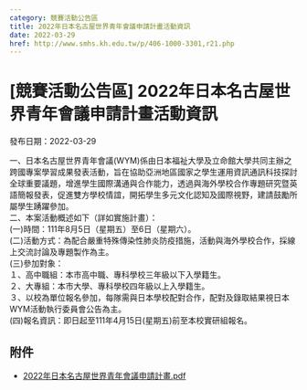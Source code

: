 ```yaml
---
category: 競賽活動公告區
title: 2022年日本名古屋世界青年會議申請計畫活動資訊
date: 2022-03-29
href: http://www.smhs.kh.edu.tw/p/406-1000-3301,r21.php
---
```


# [競賽活動公告區] 2022年日本名古屋世界青年會議申請計畫活動資訊

發布日期：2022-03-29

一、日本名古屋世界青年會議(WYM)係由日本福祉大學及立命館大學共同主辦之跨國專案學習成果發表活動，旨在協助亞洲地區國家之學生運用資訊通訊科技探討全球重要議題，增進學生國際溝通與合作能力，透過與海外學校合作專題研究暨英語簡報發表，促進雙方學校情誼，開拓學生多元文化認知及國際視野，建請鼓勵所屬學生踴躍參加。  
二、本案活動概述如下（詳如實施計畫）：  
(一)時間：111年8月5日（星期五）至6日（星期六）。  
(二)活動方式：為配合嚴重特殊傳染性肺炎防疫措施，活動與海外學校合作，採線上交流討論及專題製作為主。  
(三)參加對象：  
１、高中職組：本市高中職、專科學校三年級以下入學籍生。  
２、大專組：本市大學、專科學校四年級以上入學籍生。  
３、以校為單位報名參加，每隊需與日本學校配對合作，配對及錄取結果視日本WYM活動執行委員會公告為主。  
(四)報名資訊：即日起至111年4月15日(星期五)前至本校實研組報名。

## 附件

- [2022年日本名古屋世界青年會議申請計畫.pdf](https://www.smhs.kh.edu.tw/var/file/0/1000/attach/3/pta_3065_9021573_53415.pdf)
